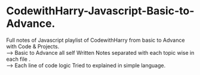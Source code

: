 # CodewithHarry-Javascript-Basic-to-Advance.
Full notes of Javascript playlist of CodewithHarry from basic to Advance with Code & Projects.
<br/>
--> Basic to Advance all self Written Notes separated with each topic wise in each file .
<br/>
--> Each line of code logic Tried to explained in simple language.
